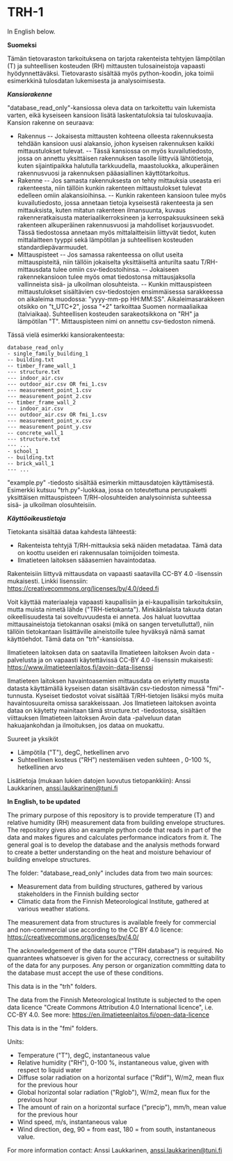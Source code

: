 # TRH-1


In English below.

**Suomeksi**

Tämän tietovaraston tarkoituksena on tarjota rakenteista tehtyjen lämpötilan (T) ja suhteellisen kosteuden (RH) mittausten tulosaineistoja vapaasti hyödynnettäväksi. Tietovarasto sisältää myös python-koodin, joka toimii esimerkkinä tulosdatan lukemisesta ja analysoimisesta.

***Kansiorakenne***

"database_read_only"-kansiossa oleva data on tarkoitettu vain lukemista varten, eikä kyseiseen kansioon lisätä laskentatuloksia tai tuloskuvaajia. Kansion rakenne on seuraava:
- Rakennus
-- Jokaisesta mittausten kohteena olleesta rakennuksesta tehdään kansioon uusi alakansio, johon kyseisen rakennuksen kaikki mittaustulokset tulevat.
-- Tässä kansiossa on myös kuvailutiedosto, jossa on annettu yksittäisen rakennuksen tasolle liittyviä lähtötietoja, kuten sijaintipaikka halutulla tarkkuudella, maastoluokka, alkuperäinen rakennusvuosi ja rakennuksen pääasiallinen käyttötarkoitus.
- Rakenne
-- Jos samasta rakennuksesta on tehty mittauksia useasta eri rakenteesta, niin tällöin kunkin rakenteen mittaustulokset tulevat edelleen omiin alakansioihinsa.
-- Kunkin rakenteen kansioon tulee myös kuvailutiedosto, jossa annetaan tietoja kyseisestä rakenteesta ja sen mittauksista, kuten mitatun rakenteen ilmansuunta, kuvaus rakenneratkaisusta materiaalikerroksineen ja kerrospaksuuksineen sekä rakenteen alkuperäinen rakennusvuosi ja mahdolliset korjausvuodet. Tässä tiedostossa annetaan myös mittalaitteisiin liittyvät tiedot, kuten mittalaitteen tyyppi sekä lämpötilan ja suhteellisen kosteuden standardiepävarmuudet.
- Mittauspisteet
-- Jos samassa rakenteessa on ollut useita mittauspisteitä, niin tällöin jokaiselta yksittäiseltä anturilta saatu T/RH-mittausdata tulee omiin csv-tiedostoihinsa.
-- Jokaiseen rakennekansioon tulee myös omat tiedostonsa mittausjaksolla vallinneista sisä- ja ulkoilman olosuhteista.
-- Kunkin mittauspisteen mittaustulokset sisältävien csv-tiedostojen ensimmäisessa sarakkeessa on aikaleima muodossa: "yyyy-mm-pp HH:MM:SS". Aikaleimasarakkeen otsikko on "t_UTC+2", jossa "+2" tarkoittaa Suomen normaaliaikaa (talviaikaa). Suhteellisen kosteuden sarakeotsikkona on "RH" ja lämpötilan "T". Mittauspisteen nimi on annettu csv-tiedoston nimenä.

Tässä vielä esimerkki kansiorakenteesta:
```
database_read_only
- single_family_building_1
-- building.txt
-- timber_frame_wall_1
--- structure.txt
--- indoor_air.csv
--- outdoor_air.csv OR fmi_1.csv
--- measurement_point_1.csv
--- measurement_point_2.csv
-- timber_frame_wall_2
--- indoor_air.csv
--- outdoor_air.csv OR fmi_1.csv
--- measurement_point_x.csv
--- measurement_point_y.csv
-- concrete_wall_1
--- structure.txt
--- ...
- school_1
-- building.txt
-- brick_wall_1
--- ...
```

"example.py" -tiedosto sisältää esimerkin mittausdatojen käyttämisestä. Esimerkki kutsuu "trh.py"-luokkaa, jossa on toteutettuna peruspaketti yksittäisen mittauspisteen T/RH-olosuhteiden analysoinnista suhteessa sisä- ja ulkoilman olosuhteisiin.

***Käyttöoikeustietoja***

Tietokanta sisältää dataa kahdesta lähteestä:
- Rakenteista tehtyjä T/RH-mittauksia sekä näiden metadataa. Tämä data on koottu useiden eri rakennusalan toimijoiden toimesta.
- Ilmatieteen laitoksen sääasemien havaintodataa.

Rakenteisiin liittyvä mittausdata on vapaasti saatavilla CC-BY 4.0 -lisenssin mukaisesti. Linkki lisenssiin:
https://creativecommons.org/licenses/by/4.0/deed.fi

Voit käyttää materiaaleja vapaasti kaupallisiin ja ei-kaupallisiin tarkoituksiin, mutta muista nimetä lähde ("TRH-tietokanta"). Minkäänlaista takuuta datan oikeellisuudesta tai soveltuvuudesta ei anneta. Jos haluat luovuttaa mittausaineistoja tietokannan osaksi (mikä on sangen tervetullutta!), niin tällöin tietokantaan lisättäville aineistoille tulee hyväksyä nämä samat käyttöehdot. Tämä data on "trh"-kansioissa.

Ilmatieteen laitoksen data on saatavilla Ilmatieteen laitoksen Avoin data -palvelusta ja on vapaasti käytettävissä CC-BY 4.0 -lisenssin mukaisesti:
https://www.ilmatieteenlaitos.fi/avoin-data-lisenssi

Ilmatieteen laitoksen havaintoasemien mittausdata on eriytetty muusta datasta käyttämällä kyseisen datan sisältävän csv-tiedoston nimessä "fmi"-tunnusta. Kyseiset tiedostot voivat sisältää T/RH-tietojen lisäksi myös muita havaintosuureita omissa sarakkeissaan. Jos Ilmatieteen laitoksen avointa dataa on käytetty mainitaan tämä structure.txt -tiedostossa, sisältäen viittauksen Ilmatieteen laitoksen Avoin data -palveluun datan hakuajankohdan ja ilmoituksen, jos dataa on muokattu.

Suureet ja yksiköt
- Lämpötila ("T"), degC, hetkellinen arvo
- Suhteellinen kosteus ("RH") nestemäisen veden suhteen , 0-100 %, hetkellinen arvo

Lisätietoja (mukaan lukien datojen luovutus tietopankkiin): Anssi Laukkarinen, anssi.laukkarinen@tuni.fi




**In  English, to be updated**

The primary purpose of this repository is to provide temperature (T) and relative humidity (RH) measurement data from building envelope structures. The repository gives also an example python code that reads in part of the data and makes figures and calculates performance indicators from it. The general goal is to develop the database and the analysis methods forward to create a better understanding on the heat and moisture behaviour of building envelope structures.

The folder: "database_read_only" includes data from two main sources:
- Measurement data from building structures, gathered by various stakeholders in the Finnish building sector
- Climatic data from the Finnish Meteorological Institute, gathered at various weather stations.

The measurement data from structures is available freely for commercial and non-commercial use according to the CC BY 4.0 licence:
https://creativecommons.org/licenses/by/4.0/

The acknowledgement of the data source ("TRH database") is required. No quanrantees whatsoever is given for the accuracy, correctness or suitability of the data for any purposes. Any person or organization committing data to the database must accept the use of these conditions.

This data is in the "trh" folders.

The data from the Finnish Meteorological Institute is subjected to the open data licence "Create Commons Attribution 4.0 International licence", i.e. CC-BY 4.0. See more:
https://en.ilmatieteenlaitos.fi/open-data-licence

This data is in the "fmi" folders.


Units:
- Temperature ("T"), degC, instantaneous value
- Relative humidity ("RH"), 0-100 %, instantaneous value, given with respect to liquid water
- Diffuse solar radiation on a horizontal surface ("Rdif"), W/m2, mean flux for the previous hour
- Global horizontal solar radiation ("Rglob"), W/m2, mean flux for the previous hour
- The amount of rain on a horizontal surface ("precip"), mm/h, mean value for the previous hour
- Wind speed, m/s, instantaneous value
- Wind direction, deg, 90 = from east, 180 = from south, instantaneous value.

For more information contact: Anssi Laukkarinen, anssi.laukkarinen@tuni.fi


